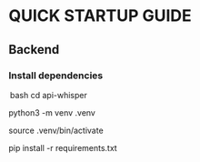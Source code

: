 # QUICK STARTUP GUIDE

## Backend

### Install dependencies

⁠ bash
cd api-whisper

python3 -m venv .venv

source .venv/bin/activate

pip install -r requirements.txt

